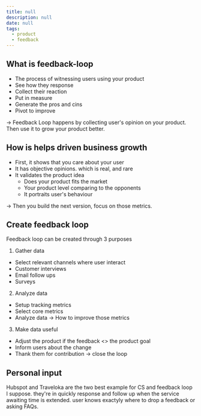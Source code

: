 ```yaml
---
title: null
description: null
date: null
tags:
  - product
  - feedback
---
```


## What is feedback-loop

- The process of witnessing users using your product
- See how they response
- Collect their reaction
- Put in measure
- Generate the pros and cins
- Pivot to improve

-> Feedback Loop happens by collecting user's opinion on your product. Then use it to grow your product better.

## How is helps driven business growth

- First, it shows that you care about your user
- It has objective opinions. which is real, and rare
- It validates the product idea
  - Does your product fits the market
  - Your product level comparing to the opponents
  - It portraits user's behaviour

-> Then you build the next version, focus on those metrics.

## Create feedback loop

Feedback loop can be created through 3 purposes

1. Gather data

- Select relevant channels where user interact
- Customer interviews
- Email follow ups
- Surveys

2. Analyze data

- Setup tracking metrics
- Select core metrics
- Analyze data -> How to improve those metrics

3. Make data useful

- Adjust the product if the feedback <> the product goal
- Inform users about the change
- Thank them for contribution -> close the loop

## Personal input

Hubspot and Traveloka are the two best example for CS and feedback loop I suppose. they're in quickly response and follow up when the service awaiting time is extended. user knows exactyly where to drop a feedback or asking FAQs.
